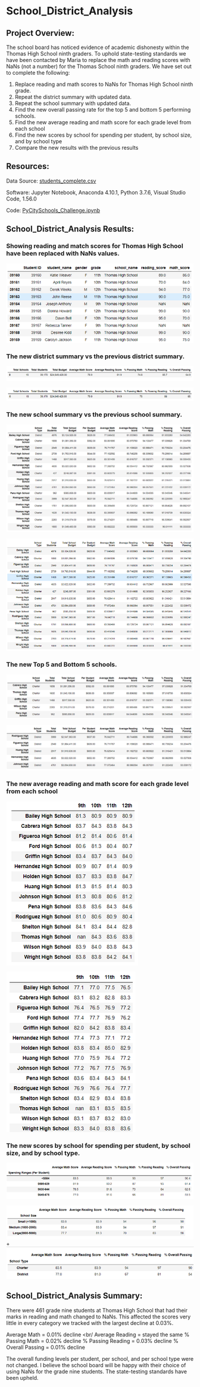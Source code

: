 # School_District_Analysis

## Project Overview:

The school board has noticed evidence of academic dishonesty within the Thomas High School ninth graders.  To uphold state-testing standards we have been contacted by Maria to replace the math and reading scores with NaNs (not a number) for the Thomas School ninth graders.  We have set out to complete the following:

1. Replace reading and math scores to NaNs for Thomas High School ninth grade.
2. Repeat the district summary with updated data.
3. Repeat the school summary with updated data.
4. Find the new overall passing rate for the top 5 and bottom 5 performing schools.
5. Find the new average reading and math score for each grade level from each school
6. Find the new scores by school for spending per student, by school size, and by school type
7. Compare the new results with the previous results

## Resources:

 Data Source: [students_complete.csv](Resouces/students_complete.csv)
 
 Software: Jupyter Notebook, Anaconda 4.10.1, Python 3.7.6, Visual Studio Code, 1.56.0
 
 Code: [PyCitySchools_Challenge.ipynb](PyCitySchools_Challenge.ipynb)

## School_District_Analysis Results:

### Showing reading and match scores for Thomas High School have been replaced with NaNs values.
![Thomas_HS_NaNs.png](Resources/Thomas_HS_NaNs.png)

### The new district summary vs the previous district summary.
![District_Summary.png](Resources/District_Summary.png)

![Prev_District_Summary.png](Resources/Prev_District_Summary.png)

### The new school summary vs the previous school summary.
![School_Summary.png](Resources/School_Summary.png)

![Prev_School_Summary.png](Resources/Prev_School_Summary.png)

### The new Top 5 and Bottom 5 schools.
![Top_5_Schools.png](Resources/Top_5_Schools.png)

![Bottom_5_Schools.png](Resources/Bottom_5_Schools.png)

### The new average reading and math score for each grade level from each school
![Average_Reading.png](Resources/Average_Reading.png)

![Average_Math.png](Resources/Average_Math.png)

### The new scores by school for spending per student, by school size, and by school type.
![Spending_Per_Student.png](Resources/Spending_Per_Student.png)

![Spending_Per_School_Size.png](Resources/Spending_Per_School_Size.png)
+
![Spending_Per_School_Type.png](Resources/Spending_Per_School_Type.png)


## School_District_Analysis Summary:

There were 461 grade nine students at Thomas High School that had their marks in reading and math changed to NaNs.  This affected the scores very little in every category we tracked with the largest decline at 0.03%.

Average Math = 0.01% decline <br/
Average Reading = stayed the same 
% Passing Math = 0.02% decline 
% Passing Reading = 0.03% decline 
% Overall Passing = 0.01% decline 

The overall funding levels per student, per school, and per school type were not changed.  I believe the school board will be happy with their choice of using NaNs for the grade nine students.  The state-testing standards have been upheld.  




